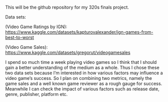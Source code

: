 This will be the github repository for my 320s finals project.

Data sets:

(Video Game Ratings by IGN): https://www.kaggle.com/datasets/kapturovalexander/ign-games-from-best-to-worst 

(Video Game Sales): https://www.kaggle.com/datasets/gregorut/videogamesales

  I spend so much time a week playing video games so I think that I should gain a better understanding of the medium as a whole. Thus I chose these two data sets because I’m interested in how various factors may influence a video game’s success. So I plan on combining two metrics, namely the game sales and a well known game reviewer as a rough gauge for success. Meanwhile I can check the impact of various factors such as release date, genre, publisher, platform etc. 

